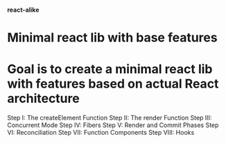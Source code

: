 #### react-alike ###

# Minimal react lib with base features
# Goal is to create a minimal react lib with features based on actual React architecture
Step I: The createElement Function
Step II: The render Function
Step III: Concurrent Mode
Step IV: Fibers
Step V: Render and Commit Phases
Step VI: Reconciliation
Step VII: Function Components
Step VIII: Hooks